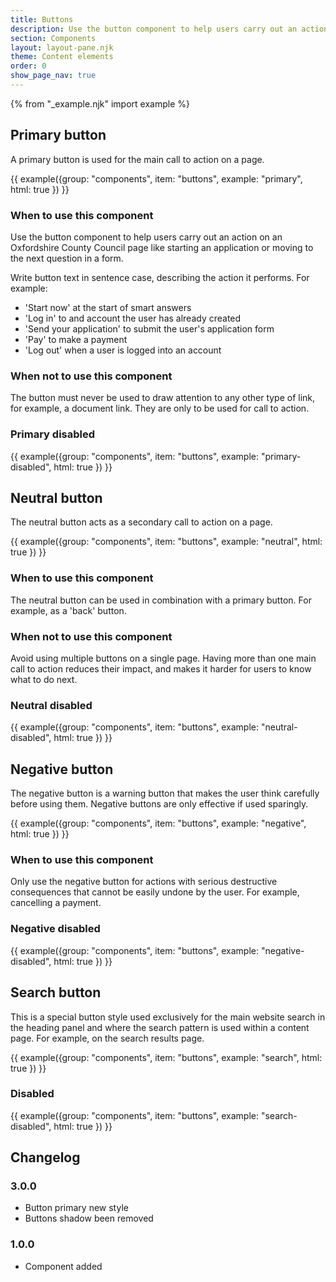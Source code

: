 ```yaml
---
title: Buttons
description: Use the button component to help users carry out an action on a OCC page
section: Components
layout: layout-pane.njk
theme: Content elements
order: 0
show_page_nav: true
---
```


{% from "_example.njk" import example %}

## Primary button

A primary button is used for the main call to action on a page.

{{ example({group: "components", item: "buttons", example: "primary", html: true }) }}

### When to use this component 

Use the button component to help users carry out an action on an Oxfordshire County Council page like starting an application or moving to the next question in a form.

Write button text in sentence case, describing the action it performs. For example:

- 'Start now' at the start of smart answers 
- 'Log in' to and account the user has already created
- 'Send your application' to submit the user's application form
- 'Pay' to make a payment
- 'Log out' when a user is logged into an account

### When not to use this component

The button must never be used to draw attention to any other type of link, for example, a document link. They are only to be used for call to action.

### Primary disabled 

{{ example({group: "components", item: "buttons", example: "primary-disabled", html: true }) }}

## Neutral button

The neutral button acts as a secondary call to action on a page. 

{{ example({group: "components", item: "buttons", example: "neutral", html: true }) }}

### When to use this component

The neutral button can be used in combination with a primary button. For example, as a 'back' button.

### When not to use this component

Avoid using multiple buttons on a single page. Having more than one main call to action reduces their impact, and makes it harder for users to know what to do next.

### Neutral disabled 

{{ example({group: "components", item: "buttons", example: "neutral-disabled", html: true }) }}

## Negative button

The negative button is a warning button that makes the user think carefully before using them. Negative buttons are only effective if used sparingly.

{{ example({group: "components", item: "buttons", example: "negative", html: true }) }}

### When to use this component

Only use the negative button for actions with serious destructive consequences that cannot be easily undone by the user. For example, cancelling a payment.

### Negative disabled 

{{ example({group: "components", item: "buttons", example: "negative-disabled", html: true }) }}


## Search button

This is a special button style used exclusively for the main website search in the heading panel and where the search pattern is used within a content page. For example, on the search results page.

{{ example({group: "components", item: "buttons", example: "search", html: true }) }}

### Disabled 

{{ example({group: "components", item: "buttons", example: "search-disabled", html: true }) }}

## Changelog

### 3.0.0

- Button primary new style
- Buttons shadow been removed

### 1.0.0

- Component added